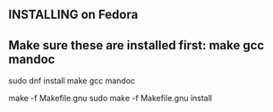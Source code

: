 INSTALLING on Fedora
--------------------

## Make sure these are installed first: make gcc mandoc
sudo dnf install make gcc mandoc

make -f Makefile.gnu
sudo make -f Makefile.gnu install
